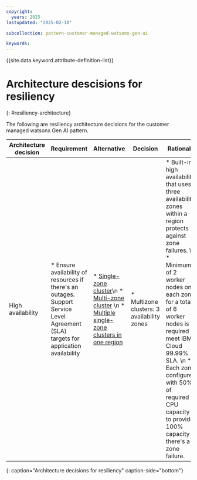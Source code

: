 ```yaml
---
copyright:
  years: 2025
lastupdated: "2025-02-18"

subcollection: pattern-customer-managed-watsonx-gen-ai

keywords:
---
```

{{site.data.keyword.attribute-definition-list}}

# Architecture descisions for resiliency
{: #resiliency-architecture}

The following are resiliency architecture decisions for the customer managed watsonx Gen AI pattern.

| Architecture decision | Requirement | Alternative  | Decision | Rationale   |
| --------------------- | ----------- | ------------ | -------- | ----------- |
| High availability               | * Ensure availability of resources if there's an outages. Support Service Level Agreement (SLA) targets for application availability | * [Single-zone cluster](docs/openshift?topic=openshift-strategy)\n * [Multi-zone cluster](docs/openshift?topic=openshift-strategy) \n * [Multiple single-zone clusters in one region](docs/openshift?topic=openshift-strategy) | * Multizone clusters: 3 availability zones | * Built-in high availability that uses three availability zones within a region protects against zone failures. \n * Minimum of 2 worker nodes on each zone for a total of 6 worker nodes is required to meet IBM Cloud 99.99% SLA. \n *  Each zone configured with 50% of required CPU capacity to provide 100% capacity if there's a zone failure. |
{: caption="Architecture decisions for resiliency" caption-side="bottom"}
